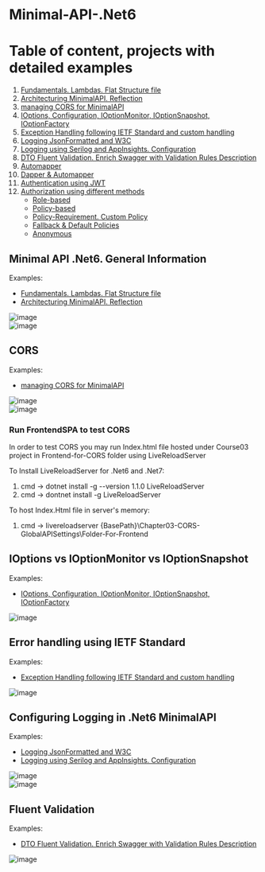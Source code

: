 # Minimal-API-.Net6
# Table of content, projects with detailed examples
1. [Fundamentals. Lambdas. Flat Structure file](https://github.com/Glareone/Minimal-API-.Net6/blob/main/Chapters/MinimalAPI/Chapter01/Program.cs)  
2. [Architecturing MinimalAPI. Reflection](https://github.com/Glareone/Minimal-API-.Net6/blob/main/Chapters/MinimalAPI/Chapter02/Chapter02-Architecturing-minimal-api/PeopleHelper.cs)  
3. [managing CORS for MinimalAPI](https://github.com/Glareone/Minimal-API-.Net6/blob/main/Chapters/MinimalAPI/Chapter03-CORS-GlobalAPISettings/Program.cs)  
4. [IOptions, Configuration, IOptionMonitor, IOptionSnapshot, IOptionFactory](https://github.com/Glareone/Minimal-API-.Net6/tree/main/Chapters/MinimalAPI/Chapter03-CORS-GlobalAPISettings/Options)  
5. [Exception Handling following IETF Standard and custom handling](https://github.com/Glareone/Minimal-API-.Net6/tree/main/Chapters/MinimalAPI/Chapter04-ExceptionHandling)
6. [Logging JsonFormatted and W3C](https://github.com/Glareone/Minimal-API-.Net6/blob/main/Chapters/MinimalAPI/Chapter05-Logging/Program.cs)  
7. [Logging using Serilog and AppInsights. Configuration](https://github.com/Glareone/Minimal-API-.Net6/blob/main/Chapters/MinimalAPI/Chapter05-Logging-Serilog/appsettings.json)
8. [DTO Fluent Validation. Enrich Swagger with Validation Rules Description](https://github.com/Glareone/Minimal-API-.Net6/tree/main/Chapters/MinimalAPI/Chapter06-Model-FluentValidation)
9. [Automapper](https://github.com/Glareone/Minimal-API-.Net6/tree/main/Chapters/MinimalAPI/Chapter07-Mapping-AutoMapper)  
10. [Dapper & Automapper](https://github.com/Glareone/Minimal-API-.Net6/tree/main/Chapters/MinimalAPI/Chapter08-Dapper)
11. [Authentication using JWT](https://github.com/Glareone/Minimal-API-.Net6/tree/main/Chapters/MinimalAPI/Chapter09-Authentication)
12. [Authorization using different methods](https://github.com/Glareone/Minimal-API-.Net6/tree/main/Chapters/MinimalAPI/Chapter09-Authentication-AuthorizationClaims)
    - [Role-based](https://github.com/Glareone/Minimal-API-.Net6/blob/main/Chapters/MinimalAPI/Chapter09-Authentication-AuthorizationClaims/MapHelper/RoleBasedAdminEndpointHelper.cs)
    - [Policy-based](https://github.com/Glareone/Minimal-API-.Net6/blob/main/Chapters/MinimalAPI/Chapter09-Authentication-AuthorizationClaims/MapHelper/PolicyBasedEndpointHelper.cs)
    - [Policy-Requirement. Custom Policy](https://github.com/Glareone/Minimal-API-.Net6/blob/main/Chapters/MinimalAPI/Chapter09-Authentication-AuthorizationClaims/MapHelper/PolicyRequirementProtectedEndpointHelper.cs)
    - [Fallback & Default Policies](https://github.com/Glareone/Minimal-API-.Net6/blob/main/Chapters/MinimalAPI/Chapter09-Authentication-AuthorizationClaims/Program.cs#L66)
    - [Anonymous](https://github.com/Glareone/Minimal-API-.Net6/blob/main/Chapters/MinimalAPI/Chapter09-Authentication-AuthorizationClaims/MapHelper/AnonymousEndpoints.cs)  


## Minimal API .Net6. General Information
Examples: 
  - [Fundamentals. Lambdas. Flat Structure file](https://github.com/Glareone/Minimal-API-.Net6/blob/main/Chapters/MinimalAPI/Chapter01/Program.cs)  
  - [Architecturing MinimalAPI. Reflection](https://github.com/Glareone/Minimal-API-.Net6/blob/main/Chapters/MinimalAPI/Chapter02/Chapter02-Architecturing-minimal-api/PeopleHelper.cs)    

![image](https://user-images.githubusercontent.com/4239376/196035107-49334f65-f835-4a60-af10-e27af4548b96.png)  
![image](https://github.com/Glareone/Minimal-API-.Net6/assets/4239376/f0391bed-e78d-4d20-9212-85e386abfdb3)  

## CORS
Examples:
  - [managing CORS for MinimalAPI](https://github.com/Glareone/Minimal-API-.Net6/blob/main/Chapters/MinimalAPI/Chapter03-CORS-GlobalAPISettings/Program.cs)

![image](https://github.com/Glareone/Minimal-API-.Net6/assets/4239376/f916de7f-61a6-45db-a09f-a75f4bd06768)  
![image](https://github.com/Glareone/Minimal-API-.Net6/assets/4239376/37dc9ea4-d702-4f9c-a745-4c4e6938024e)
### Run FrontendSPA to test CORS
In order to test CORS you may run Index.html file hosted under Course03 project in Frontend-for-CORS folder using LiveReloadServer

To Install LiveReloadServer for .Net6 and .Net7: 
1. cmd -> dotnet install -g --version 1.1.0 LiveReloadServer
2. cmd -> dontnet install -g LiveReloadServer

To host Index.Html file in server's memory:
1. cmd -> livereloadserver {BasePath}\Chapter03-CORS-GlobalAPISettings\Folder-For-Frontend


## IOptions vs IOptionMonitor vs IOptionSnapshot
Examples:
  - [IOptions, Configuration, IOptionMonitor, IOptionSnapshot, IOptionFactory](https://github.com/Glareone/Minimal-API-.Net6/tree/main/Chapters/MinimalAPI/Chapter03-CORS-GlobalAPISettings/Options)

![image](https://github.com/Glareone/Minimal-API-.Net6/assets/4239376/06ab9e0b-4bac-4712-bf90-78eb0c6b9890)

## Error handling using IETF Standard
Examples:
  - [Exception Handling following IETF Standard and custom handling](https://github.com/Glareone/Minimal-API-.Net6/tree/main/Chapters/MinimalAPI/Chapter04-ExceptionHandling)

![image](https://github.com/Glareone/Minimal-API-.Net6/assets/4239376/594e95f7-32ac-4be4-a09b-4840a29022f7)

## Configuring Logging in .Net6 MinimalAPI
Examples:
  - [Logging JsonFormatted and W3C](https://github.com/Glareone/Minimal-API-.Net6/blob/main/Chapters/MinimalAPI/Chapter05-Logging/Program.cs)  
  - [Logging using Serilog and AppInsights. Configuration](https://github.com/Glareone/Minimal-API-.Net6/blob/main/Chapters/MinimalAPI/Chapter05-Logging-Serilog/appsettings.json)

![image](https://github.com/Glareone/Minimal-API-.Net6/assets/4239376/d7408bbf-d584-4f7b-84bb-ff44d2ea0d0c)  
![image](https://github.com/Glareone/Minimal-API-.Net6/assets/4239376/1fb6498e-cab9-406b-bcfa-256a93a5662b)  

## Fluent Validation
Examples:
  - [DTO Fluent Validation. Enrich Swagger with Validation Rules Description](https://github.com/Glareone/Minimal-API-.Net6/tree/main/Chapters/MinimalAPI/Chapter06-Model-FluentValidation)  

![image](https://github.com/Glareone/Minimal-API-.Net6/assets/4239376/43290abf-a299-4ab8-a0ed-f0a4e94cdc8f)







